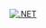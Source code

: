 [![.NET](https://github.com/Axelweaver/TelegramBotTest/actions/workflows/dotnet.yml/badge.svg)](https://github.com/Axelweaver/TelegramBotTest/actions/workflows/dotnet.yml)

